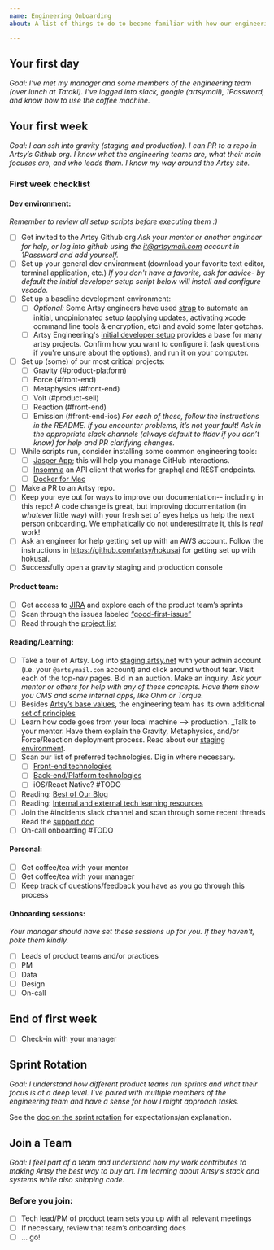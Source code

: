 ```yaml
---
name: Engineering Onboarding
about: A list of things to do to become familiar with how our engineering team operates.

---
```


## Your first day

_Goal: I’ve met my manager and some members of the engineering team (over lunch at Tataki). I’ve logged into slack, google (artsymail), 1Password, and know how to use the coffee machine._

## Your first week

_Goal: I can ssh into gravity (staging and production). I can PR to a repo in Artsy’s Github org. I know what the engineering teams are, what their main focuses are, and who leads them. I know my way around the Artsy site._

### First week checklist

#### Dev environment:
_Remember to review *all* setup scripts before executing them :)_
- [ ] Get invited to the Artsy Github org
  _Ask your mentor or another engineer for help, or log into github using the it@artsymail.com account in 1Password and add yourself._
- [ ] Set up your general dev environment (download your favorite text editor, terminal application, etc.) _If you don't have a favorite, ask for advice- by default the initial developer setup script below will install and configure vscode._
- [ ] Set up a baseline development environment:
  - [ ] _Optional:_ Some Artsy engineers have used [strap](https://github.com/MikeMcQuaid/strap) to automate an initial, unopinionated setup (applying updates, activating xcode command line tools & encryption, etc) and avoid some later gotchas.
  - [ ] Artsy Engineering's [initial developer setup](https://github.com/artsy/potential/blob/master/scripts/setup) provides a base for many artsy projects. Confirm how you want to configure it (ask questions if you're unsure about the options), and run it on your computer.
- [ ] Set up (some) of our most critical projects:
  - [ ] Gravity (#product-platform)
  - [ ] Force (#front-end)
  - [ ] Metaphysics (#front-end)
  - [ ] Volt (#product-sell)
  - [ ] Reaction (#front-end)
  - [ ] Emission (#front-end-ios)
    _For each of these, follow the instructions in the README. If you encounter problems, it’s not your fault! Ask in the appropriate slack channels (always default to #dev if you don’t know) for help and PR clarifying changes._
- [ ] While scripts run, consider installing some common engineering tools:
  - [ ] [Jasper App](https://jasperapp.io/); this will help you manage GitHub interactions.
  - [ ] [Insomnia](https://insomnia.rest/) an API client that works for graphql and REST endpoints.
  - [ ] [Docker for Mac](https://docs.docker.com/docker-for-mac/install/)
- [ ] Make a PR to an Artsy repo.
- [ ] Keep your eye out for ways to improve our documentation-- including in this repo! A code change is great, but improving documentation (in _whatever_ little way) with your fresh set of eyes helps us help the next person onboarding. We emphatically do not underestimate it, this is _real_ work!
- [ ] Ask an engineer for help getting set up with an AWS account. Follow the instructions in https://github.com/artsy/hokusai for getting set up with hokusai.
- [ ] Successfully open a gravity staging and production console

#### Product team:

- [ ] Get access to [JIRA](https://artsyproduct.atlassian.net/) and explore each of the product team’s sprints
- [ ] Scan through the issues labeled [“good-first-issue”](https://artsyproduct.atlassian.net/issues/?filter=-4&jql=labels%20%3D%20good-first-issue%20order%20by%20created%20DESC)
- [ ] Read through the [project list](https://github.com/artsy/potential/wiki/Project-List)

#### Reading/Learning:

- [ ] Take a tour of Artsy. Log into [staging.artsy.net](https://staging.artsy.net) with your admin account (i.e. your `@artsymail.com` account) and click around without fear. Visit each of the top-nav pages. Bid in an auction. Make an inquiry. _Ask your mentor or others for help with any of these concepts. Have them show you CMS and some internal apps, like Ohm or Torque._
- [ ] Besides [Artsy’s base values](https://github.com/artsy/README/blob/master/culture/what-is-artsy.md#artsy-values), the engineering team has its own additional [set of principles](https://github.com/artsy/README/blob/master/culture/engineering-principles.md)
- [ ] Learn how code goes from your local machine --> production. _Talk to your mentor. Have them explain the Gravity, Metaphysics, and/or Force/Reaction deployment process. Read about our [staging environment](https://github.com/artsy/gravity/blob/master/doc/StagingEnvironment.md).
- [ ] Scan our list of preferred technologies. Dig in where necessary.
  - [ ] [Front-end technologies](https://github.com/artsy/README/blob/master/practices/front-end.md)
  - [ ] [Back-end/Platform technologies](https://github.com/artsy/README/blob/master/practices/platform.md)
  - [ ] iOS/React Native? #TODO
- [ ] Reading: [Best of Our Blog](https://github.com/artsy/README/blob/master/resources/blog.md)
- [ ] Reading: [Internal and external tech learning resources](https://github.com/artsy/README/blob/master/resources/tech-learning.md)
- [ ] Join the #incidents slack channel and scan through some recent threads
      Read the [support doc](https://github.com/artsy/README/blob/master/playbooks/support.md)
- [ ] On-call onboarding #TODO

#### Personal:

- [ ] Get coffee/tea with your mentor
- [ ] Get coffee/tea with your manager
- [ ] Keep track of questions/feedback you have as you go through this process

#### Onboarding sessions:
_Your manager should have set these sessions up for you. If they haven't, poke them kindly._
- [ ] Leads of product teams and/or practices
- [ ] PM
- [ ] Data
- [ ] Design
- [ ] On-call

## End of first week
- [ ] Check-in with your manager

## Sprint Rotation
_Goal: I understand how different product teams run sprints and what their focus is at a deep level. I’ve paired with multiple members of the engineering team and have a sense for how I might approach tasks._

See the [doc on the sprint rotation](https://github.com/artsy/README/blob/master/onboarding/sprint-rotation.md) for expectations/an explanation.

## Join a Team
_Goal: I feel part of a team and understand how my work contributes to making Artsy the best way to buy art. I’m learning about Artsy’s stack and systems while also shipping code._

### Before you join:
- [ ] Tech lead/PM of product team sets you up with all relevant meetings
- [ ] If necessary, review that team’s onboarding docs
- [ ] … go!
